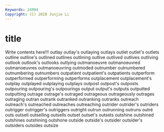 ```yaml
---
Keywords: 24994
Copyright: (C) 2020 Junjie Li
---
```


# title

Write contents here!!!
outlay 
outlay's 
outlaying 
outlays 
outlet 
outlet's 
outlets 
outline
outline's 
outlined 
outlines 
outlining 
outlive 
outlived 
outlives 
outliving 
outlook 
outlook's
outlooks 
outlying 
outmanoeuvre 
outmanoeuvred 
outmanoeuvres 
outmanoeuvring 
outmoded 
outnumber 
outnumbered 
outnumbering
outnumbers 
outpatient 
outpatient's 
outpatients 
outperform 
outperformed 
outperforming 
outperforms 
outplacement 
outplacement's
outplay 
outplayed 
outplaying 
outplays 
outpost 
outpost's 
outposts 
outpouring 
outpouring's 
outpourings
output 
output's 
outputs 
outputted 
outputting 
outrage 
outrage's 
outraged 
outrageous 
outrageously
outrages 
outraging 
outran 
outrank 
outranked 
outranking 
outranks 
outreach 
outreach's 
outreached
outreaches 
outreaching 
outrider 
outrider's 
outriders 
outrigger 
outrigger's 
outriggers 
outright 
outrun
outrunning 
outruns 
outré 
outs 
outsell 
outselling 
outsells 
outset 
outset's 
outsets
outshine 
outshined 
outshines 
outshining 
outshone 
outside 
outside's 
outsider 
outsider's 
outsiders
outsides 
outsize 
